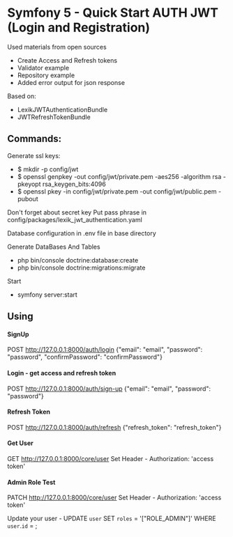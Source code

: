 # Symfony 5 - Quick Start AUTH JWT (Login and Registration)
Used materials from open sources

- Create Access and Refresh tokens
- Validator example
- Repository example
- Added error output for json response

Based on: 
 - LexikJWTAuthenticationBundle
 - JWTRefreshTokenBundle

## Commands:
Generate ssl keys:
 - $ mkdir -p config/jwt
 - $ openssl genpkey -out config/jwt/private.pem -aes256 -algorithm rsa -pkeyopt rsa_keygen_bits:4096
 - $ openssl pkey -in config/jwt/private.pem -out config/jwt/public.pem -pubout
 
Don't forget about secret key
Put pass phrase in config/packages/lexik_jwt_authentication.yaml

Database configuration in .env file in base directory

Generate DataBases And Tables
- php bin/console doctrine:database:create
- php bin/console doctrine:migrations:migrate

Start 
- symfony server:start


## Using

#### SignUp
POST http://127.0.0.1:8000/auth/login
{"email": "email", "password": "password", "confirmPassword": "confirmPassword"}

#### Login - get access and refresh token
POST http://127.0.0.1:8000/auth/sign-up
{"email": "email", "password": "password"}

#### Refresh Token
POST http://127.0.0.1:8000/auth/refresh
{"refresh_token": "refresh_token"}

#### Get User
GET http://127.0.0.1:8000/core/user
Set Header - Authorization: 'access token'

#### Admin Role Test
PATCH http://127.0.0.1:8000/core/user
Set Header - Authorization: 'access token'

Update your user - UPDATE `user` SET `roles` = '[\"ROLE_ADMIN\"]' WHERE `user`.`id` = <ID>;
